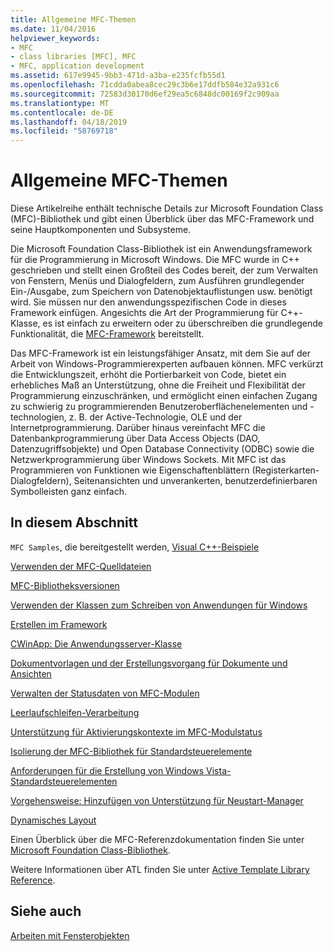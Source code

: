 ```yaml
---
title: Allgemeine MFC-Themen
ms.date: 11/04/2016
helpviewer_keywords:
- MFC
- class libraries [MFC], MFC
- MFC, application development
ms.assetid: 617e9945-9bb3-471d-a3ba-e235fcfb55d1
ms.openlocfilehash: 71cdda0abea8cec29c3b6e17ddfb584e32a931c6
ms.sourcegitcommit: 72583d30170d6ef29ea5c6848dc00169f2c909aa
ms.translationtype: MT
ms.contentlocale: de-DE
ms.lasthandoff: 04/18/2019
ms.locfileid: "58769718"
---
```

# <a name="general-mfc-topics"></a>Allgemeine MFC-Themen

Diese Artikelreihe enthält technische Details zur Microsoft Foundation Class (MFC)-Bibliothek und gibt einen Überblick über das MFC-Framework und seine Hauptkomponenten und Subsysteme.

Die Microsoft Foundation Class-Bibliothek ist ein Anwendungsframework für die Programmierung in Microsoft Windows. Die MFC wurde in C++ geschrieben und stellt einen Großteil des Codes bereit, der zum Verwalten von Fenstern, Menüs und Dialogfeldern, zum Ausführen grundlegender Ein-/Ausgabe, zum Speichern von Datenobjektauflistungen usw. benötigt wird. Sie müssen nur den anwendungsspezifischen Code in dieses Framework einfügen. Angesichts die Art der Programmierung für C++-Klasse, es ist einfach zu erweitern oder zu überschreiben die grundlegende Funktionalität, die [MFC-Framework](../mfc/framework-mfc.md) bereitstellt.

Das MFC-Framework ist ein leistungsfähiger Ansatz, mit dem Sie auf der Arbeit von Windows-Programmierexperten aufbauen können. MFC verkürzt die Entwicklungszeit, erhöht die Portierbarkeit von Code, bietet ein erhebliches Maß an Unterstützung, ohne die Freiheit und Flexibilität der Programmierung einzuschränken, und ermöglicht einen einfachen Zugang zu schwierig zu programmierenden Benutzeroberflächenelementen und -technologien, z. B. der Active-Technologie, OLE und der Internetprogrammierung. Darüber hinaus vereinfacht MFC die Datenbankprogrammierung über Data Access Objects (DAO, Datenzugriffsobjekte) und Open Database Connectivity (ODBC) sowie die Netzwerkprogrammierung über Windows Sockets. Mit MFC ist das Programmieren von Funktionen wie Eigenschaftenblättern (Registerkarten-Dialogfeldern), Seitenansichten und unverankerten, benutzerdefinierbaren Symbolleisten ganz einfach.

## <a name="in-this-section"></a>In diesem Abschnitt

`MFC Samples`, die bereitgestellt werden, [Visual C++-Beispiele](../overview/visual-cpp-samples.md)

[Verwenden der MFC-Quelldateien](../mfc/using-the-mfc-source-files.md)

[MFC-Bibliotheksversionen](../mfc/mfc-library-versions.md)

[Verwenden der Klassen zum Schreiben von Anwendungen für Windows](../mfc/using-the-classes-to-write-applications-for-windows.md)

[Erstellen im Framework](../mfc/building-on-the-framework.md)

[CWinApp: Die Anwendungsserver-Klasse](../mfc/cwinapp-the-application-class.md)

[Dokumentvorlagen und der Erstellungsvorgang für Dokumente und Ansichten](../mfc/document-templates-and-the-document-view-creation-process.md)

[Verwalten der Statusdaten von MFC-Modulen](../mfc/managing-the-state-data-of-mfc-modules.md)

[Leerlaufschleifen-Verarbeitung](../mfc/idle-loop-processing.md)

[Unterstützung für Aktivierungskontexte im MFC-Modulstatus](../mfc/support-for-activation-contexts-in-the-mfc-module-state.md)

[Isolierung der MFC-Bibliothek für Standardsteuerelemente](../mfc/isolation-of-the-mfc-common-controls-library.md)

[Anforderungen für die Erstellung von Windows Vista-Standardsteuerelementen](../mfc/build-requirements-for-windows-vista-common-controls.md)

[Vorgehensweise: Hinzufügen von Unterstützung für Neustart-Manager](../mfc/how-to-add-restart-manager-support.md)

[Dynamisches Layout](../mfc/dynamic-layout.md)

Einen Überblick über die MFC-Referenzdokumentation finden Sie unter [Microsoft Foundation Class-Bibliothek](../mfc/mfc-desktop-applications.md).

Weitere Informationen über ATL finden Sie unter [Active Template Library Reference](../atl/atl-class-overview.md).

## <a name="see-also"></a>Siehe auch

[Arbeiten mit Fensterobjekten](../mfc/working-with-window-objects.md)
